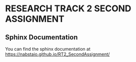 # RESEARCH TRACK 2 SECOND ASSIGNMENT
## Sphinx Documentation
You can find the sphinx documentation at https://nabstaio.github.io/RT2_SecondAssignment/
